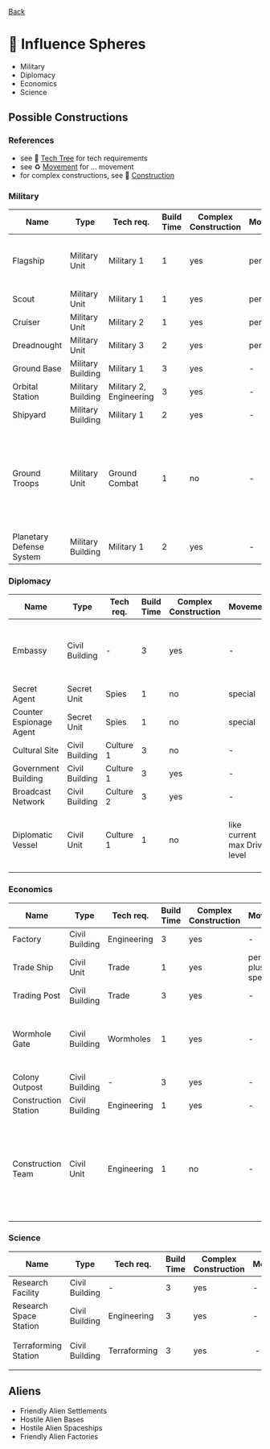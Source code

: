 [Back](https://github.com/haslo/space4x/blob/master/readme.md)

# :gem: Influence Spheres

* Military
* Diplomacy
* Economics
* Science

## Possible Constructions

### References

* see :satellite: [Tech Tree](https://github.com/haslo/space4x/blob/master/tech_tree.md) for tech requirements
* see :recycle: [Movement](https://github.com/haslo/space4x/blob/master/movement.md) for ... movement
* for complex constructions, see :construction: [Construction](https://github.com/haslo/space4x/blob/master/construction.md)

### Military

| Name | Type | Tech req. | Build Time | Complex Construction | Movement | Government (Military) | Science | Special Rules |
|---|---|---|---|---|---|---|---|---|
| Flagship | Military Unit | Military 1 | 1 | yes | per layout | - | - | get one for free at start of game, only one per player |
| Scout | Military Unit | Military 1 | 1 | yes | per layout | - | - | - |
| Cruiser | Military Unit | Military 2 | 1 | yes | per layout | - | - | - |
| Dreadnought | Military Unit | Military 3 | 2 | yes | per layout | - | - | - |
| Ground Base | Military Building | Military 1 | 3 | yes | - | 3 | - | - |
| Orbital Station | Military Building | Military 2, Engineering | 3 | yes | - | 1 | - | only one per hex |
| Shipyard | Military Building | Military 1 | 2 | yes | - | 1 | - | - |
| Ground Troops | Military Unit | Ground Combat | 1 | no | - | - | - | 1 life support unit allows 1 ground troop (or construction team) to move with / through a ship |
| Planetary Defense System | Military Building | Military 1 | 2 | yes | - | 1 | - | - |

### Diplomacy

| Name | Type | Tech req. | Build Time | Complex Construction | Movement | Government (Diplomacy) | Science | Special Rules |
|---|---|---|---|---|---|---|---|---|
| Embassy | Civil Building | - | 3 | yes | - | 1 | - | only one per player and planet not under player's control |
| Secret Agent | Secret Unit | Spies | 1 | no | special | - | - | - |
| Counter Espionage Agent | Secret Unit | Spies | 1 | no | special | - | - | - |
| Cultural Site | Civil Building | Culture 1 | 3 | no | - | 1 | - | - |
| Government Building | Civil Building | Culture 1 | 3 | yes | - | 2 | - | only one per hex |
| Broadcast Network | Civil Building | Culture 2 | 3 | yes | - | 3 | - | only one per hex |
| Diplomatic Vessel | Civil Unit | Culture 1 | 1 | no | like current max Drive level | - | - | required for diplomatic annexion, see :speech_balloon: [Diplomacy](https://github.com/haslo/space4x/blob/master/diplomacy.md) |

### Economics

| Name | Type | Tech req. | Build Time | Complex Construction | Movement | Government (Economics) | Science | Special Rules |
|---|---|---|---|---|---|---|---|---|
| Factory | Civil Building | Engineering | 3 | yes | - | 2 | - | see :construction: [Construction](https://github.com/haslo/space4x/blob/master/construction.md) |
| Trade Ship | Civil Unit | Trade | 1 | yes | per layout, plus special | - | - | see :moneybag: [Trade](https://github.com/haslo/space4x/blob/master/trade.md) |
| Trading Post | Civil Building | Trade | 3 | yes | - | 1 | - | see :moneybag: [Trade](https://github.com/haslo/space4x/blob/master/trade.md) |
| Wormhole Gate | Civil Building | Wormholes | 1 | yes | - | - | - | matching gates (A, B, C, ...) enable movement as if adjacent |
| Colony Outpost | Civil Building | - | 3 | yes | - | -  | 1 | - |
| Construction Station | Civil Building | Engineering | 1 | yes | - | -  | - | - |
| Construction Team | Civil Unit | Engineering | 1 | no | - | - | - | 1 life support unit allows 1 construction team (or ground troop) to move with / through a ship |

### Science

| Name | Type | Tech req. | Build Time | Complex Construction | Movement | Government (Science) | Science | Special Rules |
|---|---|---|---|---|---|---|---|---|
| Research Facility | Civil Building | - | 3 | yes | - | 2 | 3 | - |
| Research Space Station | Civil Building | Engineering | 3 | yes | - | 1 | 3 | - |
| Terraforming Station | Civil Building | Terraforming | 3 | yes | - | - | - | terraforming, see :earth_africa: [Planets](https://github.com/haslo/space4x/blob/master/planets.md) |

## Aliens

* Friendly Alien Settlements
* Hostile Alien Bases
* Hostile Alien Spaceships
* Friendly Alien Factories
